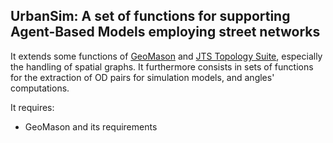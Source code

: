 ## UrbanSim: A set of functions for supporting Agent-Based Models employing street networks

It extends some functions of [GeoMason](https://cs.gmu.edu/~eclab/projects/mason/extensions/geomason/) and [JTS Topology Suite](https://github.com/locationtech/jts), especially the handling of spatial graphs.
It furthermore consists in sets of functions for the extraction of OD pairs for simulation models, and angles' computations. 


It requires:
* GeoMason and its requirements 
